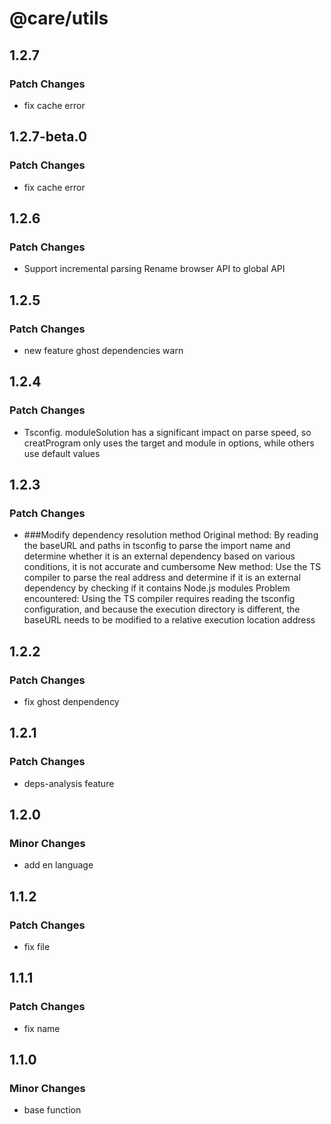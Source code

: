 # @care/utils

## 1.2.7

### Patch Changes

- fix cache error

## 1.2.7-beta.0

### Patch Changes

- fix cache error

## 1.2.6

### Patch Changes

- Support incremental parsing
  Rename browser API to global API

## 1.2.5

### Patch Changes

- new feature ghost dependencies warn

## 1.2.4

### Patch Changes

- Tsconfig. moduleSolution has a significant impact on parse speed, so creatProgram only uses the target and module in options, while others use default values

## 1.2.3

### Patch Changes

- ###Modify dependency resolution method
  Original method: By reading the baseURL and paths in tsconfig to parse the import name and determine whether it is an external dependency based on various conditions, it is not accurate and cumbersome
  New method: Use the TS compiler to parse the real address and determine if it is an external dependency by checking if it contains Node.js modules
  Problem encountered: Using the TS compiler requires reading the tsconfig configuration, and because the execution directory is different, the baseURL needs to be modified to a relative execution location address

## 1.2.2

### Patch Changes

- fix ghost denpendency

## 1.2.1

### Patch Changes

- deps-analysis feature

## 1.2.0

### Minor Changes

- add en language

## 1.1.2

### Patch Changes

- fix file

## 1.1.1

### Patch Changes

- fix name

## 1.1.0

### Minor Changes

- base function
